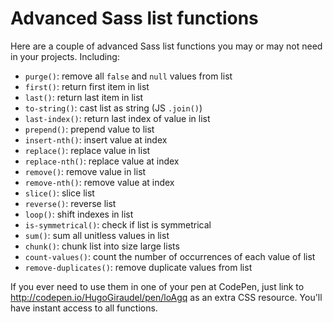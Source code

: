 Advanced Sass list functions
============================

Here are a couple of advanced Sass list functions you may or may not need in your projects. Including:

* `purge()`: remove all `false` and `null` values from list
* `first()`: return first item in list
* `last()`: return last item in list
* `to-string()`: cast list as string (JS `.join()`)
* `last-index()`: return last index of value in list
* `prepend()`: prepend value to list
* `insert-nth()`: insert value at index
* `replace()`: replace value in list
* `replace-nth()`: replace value at index
* `remove()`: remove value in list
* `remove-nth()`: remove value at index
* `slice()`: slice list
* `reverse()`: reverse list
* `loop()`: shift indexes in list
* `is-symmetrical()`: check if list is symmetrical
* `sum()`: sum all unitless values in list
* `chunk()`: chunk list into size large lists
* `count-values()`: count the number of occurrences of each value of list
* `remove-duplicates()`: remove duplicate values from list

If you ever need to use them in one of your pen at CodePen, just link to http://codepen.io/HugoGiraudel/pen/loAgq as an extra CSS resource. You'll have instant access to all functions.